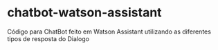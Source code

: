 # chatbot-watson-assistant
Código para ChatBot feito em Watson Assistant utilizando as diferentes tipos de resposta do Dialogo
